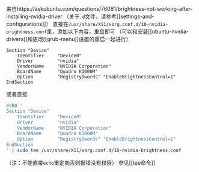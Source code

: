 来自https://askubuntu.com/questions/76081/brightness-not-working-after-installing-nvidia-driver
（关于`.d`文件，请参考[[settings-and-configurations]]）
直接在`/usr/share/X11/xorg.conf.d/10-nvidia-brightness.conf`里，添加以下内容，重启即可
（可以和安装[[ubuntu-nvidia-drivers]]和更改[[grub-menu]]设置的重启一起进行）
```text
Section "Device"
    Identifier     "Device0"
    Driver         "nvidia"
    VendorName     "NVIDIA Corporation"
    BoardName      "Quadro K1000M"
    Option         "RegistryDwords" "EnableBrightnessControl=1"
EndSection
```
或者直接
```sh
echo '
Section "Device"
    Identifier     "Device0"
    Driver         "nvidia"
    VendorName     "NVIDIA Corporation"
    BoardName      "Quadro K1000M"
    Option         "RegistryDwords" "EnableBrightnessControl=1"
EndSection
' | sudo tee /usr/share/X11/xorg.conf.d/10-nvidia-brightness.conf
```
（注：不能直接`echo`重定向否则报错没有权限）
参见[[tee命令]]